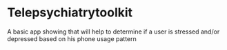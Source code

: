 
Telepsychiatrytoolkit
===================================

A basic app showing that will help to determine if a user is stressed and/or depressed based on his phone usage pattern

